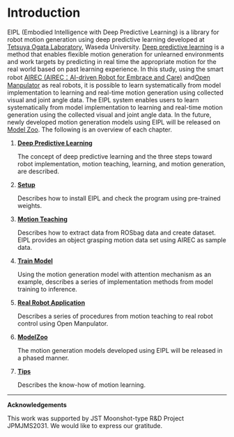 # Introduction

EIPL (Embodied Intelligence with Deep Predictive Learning) is a library for robot motion generation using deep predictive learning developed at [Tetsuya Ogata Laboratory](https://ogata-lab.jp/), Waseda University. [Deep predictive learning](overview.md) is a method that enables flexible motion generation for unlearned environments and work targets by predicting in real time the appropriate motion for the real world based on past learning experience. In this study, using the smart robot [AIREC (AIREC：AI-driven Robot for Embrace and Care)](https://airec-waseda.jp/en/toppage_en/) and[Open Manpulator](https://emanual.robotis.com/docs/en/platform/openmanipulator_x/overview/) as real robots, it is possible to learn systematically from model implementation to learning and real-time motion generation using collected visual and joint angle data. The EIPL system enables users to learn systematically from model implementation to learning and real-time motion generation using the collected visual and joint angle data. In the future, newly developed motion generation models using EIPL will be released on [Model Zoo](./zoo/overview.md). The following is an overview of each chapter.



1. [**Deep Predictive Learning**](overview/)

    The concept of deep predictive learning and the three steps toward robot implementation, motion teaching, learning, and motion generation, are described.
    
2. [**Setup**](install/install-software)

    Describes how to install EIPL and check the program using pre-trained weights.

3. [**Motion Teaching**](teach/overview)

    Describes how to extract data from ROSbag data and create dataset. EIPL provides an object grasping motion data set using AIREC as sample data.

4. [**Train Model**](model/dataloader)

    Using the motion generation model with attention mechanism as an example, describes a series of implementation methods from model training to inference.

5. [**Real Robot Application**](robot/overview)

    Describes a series of procedures from motion teaching to real robot control using Open Manpulator.

6. [**ModelZoo**](zoo/overview)

    The motion generation models developed using EIPL will be released in a phased manner.

7. [**Tips**](tips/normalization/)

    Describes the know-how of motion learning.




----
**Acknowledgements**

This work was supported by JST Moonshot-type R&D Project JPMJMS2031. We would like to express our gratitude.
